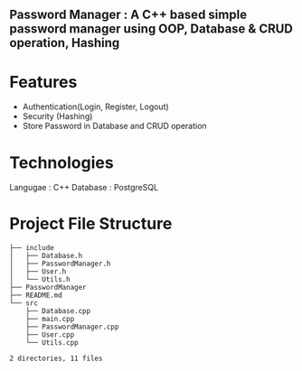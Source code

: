 ## Password Manager : A C++ based simple password manager using OOP, Database & CRUD operation, Hashing

# Features  
- Authentication(Login, Register, Logout)
- Security (Hashing)
- Store Password in Database and CRUD operation

# Technologies 
Langugae : C++
Database : PostgreSQL

# Project File Structure
```text
├── include
│   ├── Database.h
│   ├── PasswordManager.h
│   ├── User.h
│   └── Utils.h
├── PasswordManager
├── README.md
└── src
    ├── Database.cpp
    ├── main.cpp
    ├── PasswordManager.cpp
    ├── User.cpp
    └── Utils.cpp

2 directories, 11 files
```
